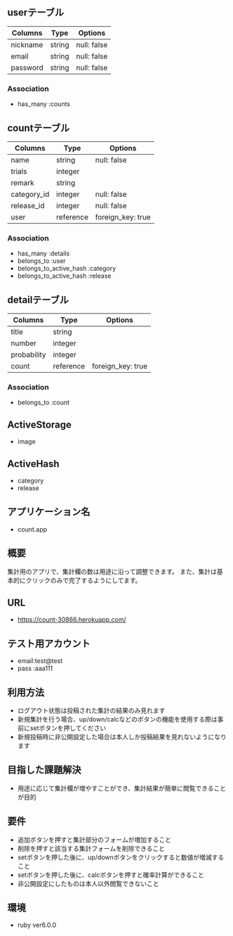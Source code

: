 ## userテーブル

| Columns  | Type   | Options     |
| -------- | ------ | ----------- |
| nickname | string | null: false |
| email    | string | null: false |
| password | string | null: false |


### Association
- has_many :counts

## countテーブル

| Columns     | Type      | Options           |
| ------------| --------- | ----------------- |
| name        | string    | null: false       |
| trials      | integer   |                   |
| remark      | string    |                   |
| category_id | integer   | null: false       |
| release_id  | integer   | null: false       |
| user        | reference | foreign_key: true |

### Association
- has_many :details
- belongs_to :user
- belongs_to_active_hash :category
- belongs_to_active_hash :release

## detailテーブル
| Columns       | Type      | Options           |
| ------------  | --------- | ----------------- |
| title         | string    |                   |
| number        | integer   |                   |
| probability   | integer   |                   |
| count         | reference | foreign_key: true |

### Association
- belongs_to :count

## ActiveStorage
- image

## ActiveHash
- category
- release

## アプリケーション名
- count.app

## 概要
集計用のアプリで、集計欄の数は用途に沿って調整できます。
また、集計は基本的にクリックのみで完了するようにしてます。

## URL
- https://count-30866.herokuapp.com/

## テスト用アカウント
- email:test@test
- pass :aaa111

## 利用方法
- ログアウト状態は投稿された集計の結果のみ見れます
- 新規集計を行う場合、up/down/calcなどのボタンの機能を使用する際は事前にsetボタンを押してください
- 新規投稿時に非公開設定した場合は本人しか投稿結果を見れないようになります

## 目指した課題解決
- 用途に応じて集計欄が増やすことができ、集計結果が簡単に閲覧できることが目的

## 要件
- 追加ボタンを押すと集計部分のフォームが増加すること
- 削除を押すと該当する集計フォームを削除できること
- setボタンを押した後に、up/downボタンをクリックすると数値が増減すること
- setボタンを押した後に、calcボタンを押すと確率計算ができること
- 非公開設定にしたものは本人以外閲覧できないこと

## 環境
- ruby ver6.0.0
